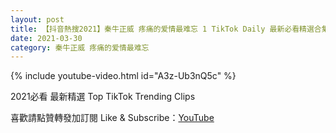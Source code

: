 ```yaml
---
layout: post
title: 【抖音熱搜2021】秦牛正威 疼痛的爱情最难忘 1 TikTok Daily 最新必看精選合集2021 03 30
date: 2021-03-30
category: 秦牛正威 疼痛的爱情最难忘
---
```


{% include youtube-video.html id="A3z-Ub3nQ5c" %}

2021必看 最新精選 Top TikTok Trending Clips

喜歡請點贊轉發加訂閱 Like & Subscribe：[YouTube](https://www.youtube.com/channel/UCAoR7VcanIPd04uEq_GIylA/videos)

